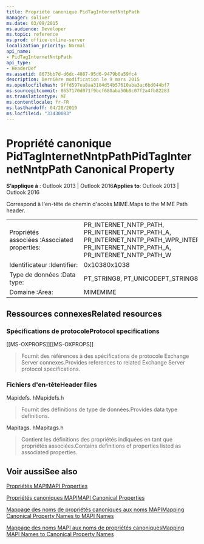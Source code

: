```yaml
---
title: Propriété canonique PidTagInternetNntpPath
manager: soliver
ms.date: 03/09/2015
ms.audience: Developer
ms.topic: reference
ms.prod: office-online-server
localization_priority: Normal
api_name:
- PidTagInternetNntpPath
api_type:
- HeaderDef
ms.assetid: 8673bb7d-d6dc-4087-95d6-9479b0a59fc4
description: Dernière modification le 9 mars 2015
ms.openlocfilehash: 9ffd597ea8aa3104d54b57610aba3ac6bd044bf7
ms.sourcegitcommit: 8657170d071f9bcf680aba50b9c07f2a4fb82283
ms.translationtype: MT
ms.contentlocale: fr-FR
ms.lasthandoff: 04/28/2019
ms.locfileid: "33430083"
---
```

# <a name="pidtaginternetnntppath-canonical-property"></a><span data-ttu-id="2d452-103">Propriété canonique PidTagInternetNntpPath</span><span class="sxs-lookup"><span data-stu-id="2d452-103">PidTagInternetNntpPath Canonical Property</span></span>

  
  
<span data-ttu-id="2d452-104">**S’applique à** : Outlook 2013 | Outlook 2016</span><span class="sxs-lookup"><span data-stu-id="2d452-104">**Applies to**: Outlook 2013 | Outlook 2016</span></span> 
  
<span data-ttu-id="2d452-105">Correspond à l'en-tête de chemin d'accès MIME.</span><span class="sxs-lookup"><span data-stu-id="2d452-105">Maps to the MIME Path header.</span></span>
  
|||
|:-----|:-----|
|<span data-ttu-id="2d452-106">Propriétés associées :</span><span class="sxs-lookup"><span data-stu-id="2d452-106">Associated properties:</span></span>  <br/> |<span data-ttu-id="2d452-107">PR_INTERNET_NNTP_PATH, PR_INTERNET_NNTP_PATH_A, PR_INTERNET_NNTP_PATH_W</span><span class="sxs-lookup"><span data-stu-id="2d452-107">PR_INTERNET_NNTP_PATH, PR_INTERNET_NNTP_PATH_A, PR_INTERNET_NNTP_PATH_W</span></span>  <br/> |
|<span data-ttu-id="2d452-108">Identificateur :</span><span class="sxs-lookup"><span data-stu-id="2d452-108">Identifier:</span></span>  <br/> |<span data-ttu-id="2d452-109">0x1038</span><span class="sxs-lookup"><span data-stu-id="2d452-109">0x1038</span></span>  <br/> |
|<span data-ttu-id="2d452-110">Type de données :</span><span class="sxs-lookup"><span data-stu-id="2d452-110">Data type:</span></span>  <br/> |<span data-ttu-id="2d452-111">PT_STRING8, PT_UNICODE</span><span class="sxs-lookup"><span data-stu-id="2d452-111">PT_STRING8, PT_UNICODE</span></span>  <br/> |
|<span data-ttu-id="2d452-112">Domaine :</span><span class="sxs-lookup"><span data-stu-id="2d452-112">Area:</span></span>  <br/> |<span data-ttu-id="2d452-113">MIME</span><span class="sxs-lookup"><span data-stu-id="2d452-113">MIME</span></span>  <br/> |
   
## <a name="related-resources"></a><span data-ttu-id="2d452-114">Ressources connexes</span><span class="sxs-lookup"><span data-stu-id="2d452-114">Related resources</span></span>

### <a name="protocol-specifications"></a><span data-ttu-id="2d452-115">Spécifications de protocole</span><span class="sxs-lookup"><span data-stu-id="2d452-115">Protocol specifications</span></span>

<span data-ttu-id="2d452-116">[[MS-OXPROPS]]</span><span class="sxs-lookup"><span data-stu-id="2d452-116">[[MS-OXPROPS]]</span></span> 
  
> <span data-ttu-id="2d452-117">Fournit des références à des spécifications de protocole Exchange Server connexes.</span><span class="sxs-lookup"><span data-stu-id="2d452-117">Provides references to related Exchange Server protocol specifications.</span></span>
    
### <a name="header-files"></a><span data-ttu-id="2d452-118">Fichiers d'en-tête</span><span class="sxs-lookup"><span data-stu-id="2d452-118">Header files</span></span>

<span data-ttu-id="2d452-119">Mapidefs. h</span><span class="sxs-lookup"><span data-stu-id="2d452-119">Mapidefs.h</span></span>
  
> <span data-ttu-id="2d452-120">Fournit des définitions de type de données.</span><span class="sxs-lookup"><span data-stu-id="2d452-120">Provides data type definitions.</span></span>
    
<span data-ttu-id="2d452-121">Mapitags. h</span><span class="sxs-lookup"><span data-stu-id="2d452-121">Mapitags.h</span></span>
  
> <span data-ttu-id="2d452-122">Contient les définitions des propriétés indiquées en tant que propriétés associées.</span><span class="sxs-lookup"><span data-stu-id="2d452-122">Contains definitions of properties listed as associated properties.</span></span>
    
## <a name="see-also"></a><span data-ttu-id="2d452-123">Voir aussi</span><span class="sxs-lookup"><span data-stu-id="2d452-123">See also</span></span>



[<span data-ttu-id="2d452-124">Propriétés MAPI</span><span class="sxs-lookup"><span data-stu-id="2d452-124">MAPI Properties</span></span>](mapi-properties.md)
  
[<span data-ttu-id="2d452-125">Propriétés canoniques MAPI</span><span class="sxs-lookup"><span data-stu-id="2d452-125">MAPI Canonical Properties</span></span>](mapi-canonical-properties.md)
  
[<span data-ttu-id="2d452-126">Mappage des noms de propriétés canoniques aux noms MAPI</span><span class="sxs-lookup"><span data-stu-id="2d452-126">Mapping Canonical Property Names to MAPI Names</span></span>](mapping-canonical-property-names-to-mapi-names.md)
  
[<span data-ttu-id="2d452-127">Mappage des noms MAPI aux noms de propriétés canoniques</span><span class="sxs-lookup"><span data-stu-id="2d452-127">Mapping MAPI Names to Canonical Property Names</span></span>](mapping-mapi-names-to-canonical-property-names.md)

